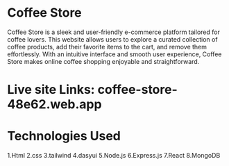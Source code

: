 # Coffee Store

Coffee Store is a sleek and user-friendly e-commerce platform tailored for coffee lovers. This website allows users to explore a curated collection of coffee products, add their favorite items to the cart, and remove them effortlessly. With an intuitive interface and smooth user experience, Coffee Store makes online coffee shopping enjoyable and straightforward.

# Live site Links: coffee-store-48e62.web.app

# Technologies Used

1.Html
2.css
3.tailwind
4.dasyui
5.Node.js
6.Express.js
7.React
8.MongoDB
